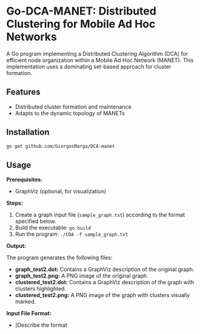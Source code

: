 # Go-DCA-MANET: Distributed Clustering for Mobile Ad Hoc Networks

A Go program implementing a Distributed Clustering Algorithm (DCA) for efficient node organization within a Mobile Ad Hoc Network (MANET). This implementation uses a dominating set-based approach for cluster formation.

## Features 

* Distributed cluster formation and maintenance 
* Adapts to the dynamic topology of MANETs

## Installation 

```bash
go get github.com/GiorgosMarga/DCA-manet
```
## Usage

**Prerequisites:**

* GraphViz (optional, for visualization)

**Steps:**

1. Create a graph input file (`sample_graph.txt`) according to the format specified below.
2. Build the executable: `go build`
3. Run the program:  `./CDA -f sample_graph.txt`

**Output:**

The program generates the following files:
* **graph_test2.dot:** Contains a GraphViz description of the original graph.
* **graph_test2.png:**  A PNG image of the original graph.
* **clustered_test2.dot:** Contains a GraphViz description of the graph with clusters highlighted.
* **clustered_test2.png:** A PNG image of the graph with clusters visually marked.

**Input File Format:**
*  [Describe the format 

